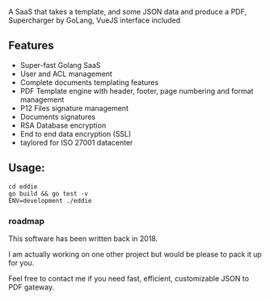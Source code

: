 
A SaaS that takes a template, and some JSON data and produce a PDF,
Supercharger by GoLang, VueJS interface included

## Features

* Super-fast Golang SaaS
* User and ACL management
* Complete documents templating features
* PDF Template engine with header, footer, page numbering and format management
* P12 Files signature management
* Documents signatures
* RSA Database encryption
* End to end data encryption (SSL)
* taylored for ISO 27001 datacenter

## Usage:
```
cd eddie
go build && go test -v
ENV=development ./eddie
```

### roadmap

This software has been written back in 2018.

I am actually working on one other project but would be please to pack it up for you.

Feel free to contact me if you need fast, efficient, customizable JSON to PDF gateway.



